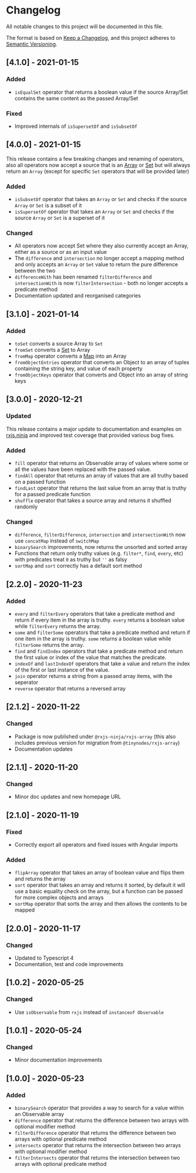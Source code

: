 # Changelog

All notable changes to this project will be documented in this file.

The format is based on [Keep a Changelog](https://keepachangelog.com/en/1.0.0/), and this project adheres
to [Semantic Versioning](https://semver.org/spec/v2.0.0.html).

## [4.1.0] - 2021-01-15

### Added

- `isEqualSet` operator that returns a boolean value if the source Array/Set contains the same content as the passed
  Array/Set

### Fixed

- Improved internals of `isSupersetOf` and `isSubsetOf`

## [4.0.0] - 2021-01-15

This release contains a few breaking changes and renaming of operators, also all operators now accept a source that is
an [Array](https://developer.mozilla.org/en-US/docs/Web/JavaScript/Reference/Global_Objects/Array) or
[Set](https://developer.mozilla.org/en-US/docs/Web/JavaScript/Reference/Global_Objects/Set) but will always return an
`Array` (except for specific `Set` operators that will be provided later)

### Added

- `isSubsetOf` operator that takes an `Array` or `Set` and checks if the source `Array` or `Set` is a subset of it
- `isSupersetOf` operator that takes an `Array` or `Set` and checks if the source `Array` or `Set` is a superset of it

### Changed

- All operators now accept Set where they also currently accept an Array, either as a source or as an input value
- The `difference` and `intersection` no longer accept a mapping method and only accepts an `Array` or `Set` value to
  return the pure difference between the two
- `differenceWith` has been renamed `filterDifference` and `intersectionWith` is now `filterIntersection` - both no
  longer accepts a predicate method
- Documentation updated and reorganised categories

## [3.1.0] - 2021-01-14

### Added

- `toSet` converts a source Array to `Set`
- `fromSet` converts a [Set](https://developer.mozilla.org/en-US/docs/Web/JavaScript/Reference/Global_Objects/Set) to
  Array
- `fromMap` operator converts
  a [Map](https://developer.mozilla.org/en-US/docs/Web/JavaScript/Reference/Global_Objects/Map)
  into an Array
- `fromObjectEntries` operator that converts an Object to an array of tuples containing the string key, and value of
  each property
- `fromObjectKeys` operator that converts and Object into an array of string keys

## [3.0.0] - 2020-12-21

### Updated

This release contains a major update to documentation and examples on [rxjs.ninja](https://rxjs.ninja) and improved test
coverage that provided various bug fixes.

### Added

- `fill` operator that returns an Observable array of values where some or all the values have been replaced with the
  passed value.
- `findAll` operator that returns an array of values that are all truthy based on a passed function
- `findLast` operator that returns the last value from an array that is truthy for a passed predicate function
- `shuffle` operator that takes a source array and returns it shuffled randomly

### Changed

- `difference`, `filterDifference`, `intersection` and `intersectionWith` now use `concatMap` instead of `switchMap`
- `binarySearch` improvements, now returns the unsorted and sorted array
- Functions that return only truthy values (e.g. `filter*`, `find`, `every`, etc) with predicates treat `0` as truthy
  but `''` as falsy
- `sortMap` and `sort` correctly has a default sort method

## [2.2.0] - 2020-11-23

### Added

- `every` and `filterEvery` operators that take a predicate method and return if every item in the array is
  truthy. `every` returns a boolean value while `filterEvery` returns the array.
- `some` and `filterSome` operators that take a predicate method and return if one item in the array is truthy. `some`
  returns a boolean value while `filterSome` returns the array.
- `find` and `findIndex` operators that take a predicate method and return the first value or index of the value that
  matches the predicate.
- `indexOf` and `lastIndexOf` operators that take a value and return the index of the first or last instance of the
  value.
- `join` operator returns a string from a passed array items, with the seperator
- `reverse` operator that returns a reversed array

## [2.1.2] - 2020-11-22

### Changed

- Package is now published under `@rxjs-ninja/rxjs-array` (this also includes previous version for migration
  from `@tinynodes/rxjs-array`)
- Documentation updates

## [2.1.1] - 2020-11-20

### Changed

- Minor doc updates and new homepage URL

## [2.1.0] - 2020-11-19

### Fixed

- Correctly export all operators and fixed issues with Angular imports

### Added

- `flipArray` operator that takes an array of boolean value and flips them and returns the array
- `sort` operator that takes an array and returns it sorted, by default it will use a basic equality check on the array,
  but a function can be passed for more complex objects and arrays
- `sortMap` operator that sorts the array and then allows the contents to be mapped

## [2.0.0] - 2020-11-17

### Changed

- Updated to Typescript 4
- Documentation, test and code improvements

## [1.0.2] - 2020-05-25

### Changed

- Use `isObservable` from `rxjs` instead of `instanceof Observable`

## [1.0.1] - 2020-05-24

### Changed

- Minor documentation improvements

## [1.0.0] - 2020-05-23

### Added

- `binarySearch` operator that provides a way to search for a value within an Observable array
- `difference` operator that returns the difference between two arrays with optional modifier method
- `filterDifference` operator that returns the difference between two arrays with optional predicate method
- `intersects` operator that returns the intersection between two arrays with optional modifier method
- `filterIntersects` operator that returns the intersection between two arrays with optional predicate method
